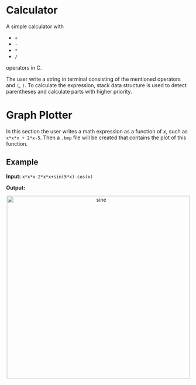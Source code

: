 # Calculator
A simple calculator with
* `+`
* `-`
* `*`
* `/`

operators in C.

The user write a string in terminal consisting of the mentioned operators and `(`, `)`. To calculate the expression, stack data structure is used to detect parentheses and calculate parts with higher priority.

# Graph Plotter
In this section the user writes a math expression as a function of $x$, such as `x*x*x + 2*x-5`. Then a `.bmp` file will be created that contains the plot of this function.

Example
-------
**Input:** `x*x*x-2*x*x+sin(5*x)-cos(x)`

**Output:**
<p align="center">
  <img width = "500" src="https://user-images.githubusercontent.com/46090276/205065618-79fcd2c5-05c7-4dad-afc4-2ca6f8d7ead7.png" alt="sine">
</p>
